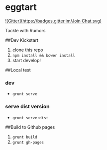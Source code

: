 eggtart
=======
[![Gitter](https://badges.gitter.im/Join Chat.svg)](https://gitter.im/code4hk/eggtart?utm_source=badge&utm_medium=badge&utm_campaign=pr-badge&utm_content=badge)

Tackle with Rumors

##Dev Kickstart
1. clone this repo
2. `npm install && bower install`
3. start develop!

##Local test
### dev
- `grunt serve`

### serve dist version
- `grunt serve:dist`

##Build to Github pages
1. `grunt build`
2. `grunt gh-pages`
